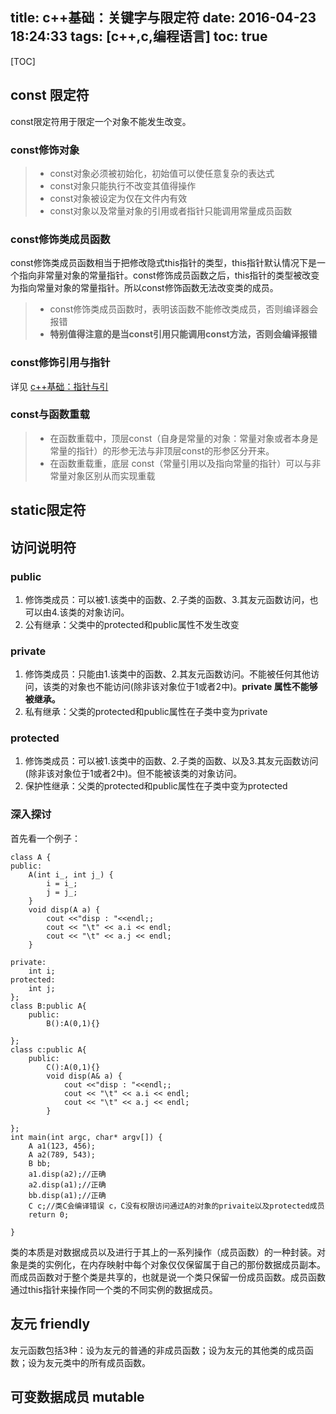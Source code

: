 title: c++基础：关键字与限定符
date: 2016-04-23 18:24:33
tags: [c++,c,编程语言]
toc: true
---

[TOC]
## const 限定符
const限定符用于限定一个对象不能发生改变。
### const修饰对象
> - const对象必须被初始化，初始值可以使任意复杂的表达式
> - const对象只能执行不改变其值得操作
> - const对象被设定为仅在文件内有效
> - const对象以及常量对象的引用或者指针只能调用常量成员函数

### const修饰类成员函数
const修饰类成员函数相当于把修改隐式this指针的类型，this指针默认情况下是一个指向非常量对象的常量指针。const修饰成员函数之后，this指针的类型被改变为指向常量对象的常量指针。所以const修饰函数无法改变类的成员。
> - const修饰类成员函数时，表明该函数不能修改类成员，否则编译器会报错
> - **特别值得注意的是当const引用只能调用const方法，否则会编译报错**

### const修饰引用与指针
详见 [c++基础：指针与引](http://bu540402.github.io/2016/04/23/c++%E5%9F%BA%E7%A1%80-%E6%8C%87%E9%92%88%E4%B8%8E%E5%BC%95%E7%94%A8/)

### const与函数重载

> - 在函数重载中，顶层const（自身是常量的对象：常量对象或者本身是常量的指针）的形参无法与非顶层const的形参区分开来。
> - 在函数重载重，底层 const（常量引用以及指向常量的指针）可以与非常量对象区别从而实现重载

## static限定符

## 访问说明符
### public
1. 修饰类成员：可以被1.该类中的函数、2.子类的函数、3.其友元函数访问，也可以由4.该类的对象访问。
2. 公有继承：父类中的protected和public属性不发生改变

### private
1. 修饰类成员：只能由1.该类中的函数、2.其友元函数访问。不能被任何其他访问，该类的对象也不能访问(除非该对象位于1或者2中)。**private 属性不能够被继承。**
2. 私有继承：父类的protected和public属性在子类中变为private

### protected
1. 修饰类成员：可以被1.该类中的函数、2.子类的函数、以及3.其友元函数访问(除非该对象位于1或者2中)。但不能被该类的对象访问。
2. 保护性继承：父类的protected和public属性在子类中变为protected

### 深入探讨
首先看一个例子：
```
class A {
public:
	A(int i_, int j_) {
		i = i_;
		j = j_;
	}
	void disp(A a) {
		cout <<"disp : "<<endl;;
		cout << "\t" << a.i << endl;
		cout << "\t" << a.j << endl;
	}

private:
	int i;
protected:
	int j;
};
class B:public A{
	public:
		B():A(0,1){}

};
class c:public A{
	public:
		C():A(0,1){}
		void disp(A& a) {
			cout <<"disp : "<<endl;;
			cout << "\t" << a.i << endl;
			cout << "\t" << a.j << endl;
		}

};
int main(int argc, char* argv[]) {
	A a1(123, 456);
	A a2(789, 543);
	B bb;
	a1.disp(a2);//正确
	a2.disp(a1);//正确
	bb.disp(a1);//正确
	C c;//类C会编译错误 c，C没有权限访问通过A的对象的privaite以及protected成员
	return 0;

}

```
类的本质是对数据成员以及进行于其上的一系列操作（成员函数）的一种封装。对象是类的实例化，在内存映射中每个对象仅仅保留属于自己的那份数据成员副本。而成员函数对于整个类是共享的，也就是说一个类只保留一份成员函数。成员函数通过this指针来操作同一个类的不同实例的数据成员。

## 友元 friendly
友元函数包括3种：设为友元的普通的非成员函数；设为友元的其他类的成员函数；设为友元类中的所有成员函数。

## 可变数据成员 mutable
